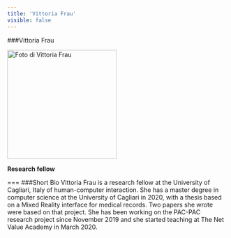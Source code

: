 ```yaml
---
title: 'Vittoria Frau'
visible: false
---
```

   
###Vittoria Frau
   
<img src="/lab/user/pages/02.people/30.frau.vittoria/img/vittoriafraupic.jpg" alt="Foto di Vittoria Frau" style="height: 250px">
   
**Research fellow**
   
===
###Short Bio
Vittoria Frau is a research fellow at the University of Cagliari, Italy of human-computer interaction. She has a master degree in computer science at the University of Cagliari in 2020, with a thesis based on a Mixed Reality interface for medical records. Two papers she wrote were based on that project. She has been working on the PAC-PAC research project since November 2019 and she started teaching at The Net Value Academy in March 2020. 
